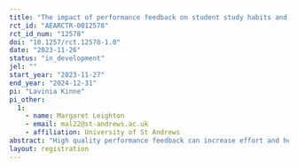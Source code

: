 ```yaml
---
title: "The impact of performance feedback on student study habits and grades"
rct_id: "AEARCTR-0012578"
rct_id_num: "12578"
doi: "10.1257/rct.12578-1.0"
date: "2023-11-26"
status: "in_development"
jel: ""
start_year: "2023-11-27"
end_year: "2024-12-31"
pi: "Lavinia Kinne"
pi_other:
  1:
    - name: Margaret Leighton
    - email: mal22@st-andrews.ac.uk
    - affiliation: University of St Andrews
abstract: "High quality performance feedback can increase effort and help individuals identify areas for personal improvement; however, if not designed and delivered appropriately it can instead demotivate and discourage. In this study we experimentally vary the quality of feedback provided to students on their term-time performance in a large first year undergraduate module. We will vary the framing of negative performance feedback with a generic or specific positive message. We hypothesize that feedback framed with positive messaging will be better received and will lead to greater effort provision than feedback without such framing. This is hypothesized to be even stronger when the positive framing is personalized. Using detailed administrative data on date, duration and nature of student interactions with online module platforms, as well as grades on the final exam, we will evaluate the impact of different feedback qualities on effort and performance."
layout: registration
---
```


